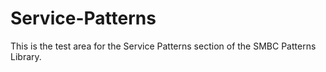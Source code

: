 # Service-Patterns
This is the test area for the Service Patterns section of the SMBC Patterns Library.
